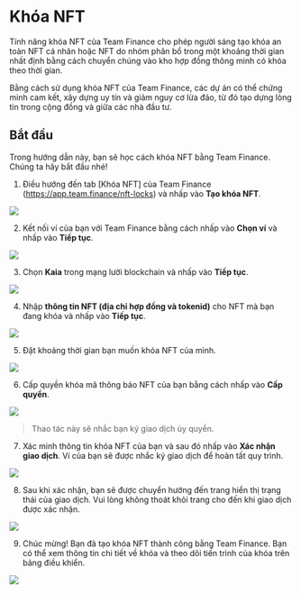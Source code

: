 # Khóa NFT

Tính năng khóa NFT của Team Finance cho phép người sáng tạo khóa an toàn NFT cá nhân hoặc NFT do nhóm phân bổ trong một khoảng thời gian nhất định bằng cách chuyển chúng vào kho hợp đồng thông minh có khóa theo thời gian.

Bằng cách sử dụng khóa NFT của Team Finance, các dự án có thể chứng minh cam kết, xây dựng uy tín và giảm nguy cơ lừa đảo, từ đó tạo dựng lòng tin trong cộng đồng và giữa các nhà đầu tư.

## Bắt đầu

Trong hướng dẫn này, bạn sẽ học cách khóa NFT bằng Team Finance. Chúng ta hãy bắt đầu nhé!

1. Điều hướng đến tab [Khóa NFT] của Team Finance (https://app.team.finance/nft-locks) và nhấp vào **Tạo khóa NFT**.

![](/img/build/tools/token-management/nft-locks/nl-step-1.png)

2. Kết nối ví của bạn với Team Finance bằng cách nhấp vào **Chọn ví** và nhấp vào **Tiếp tục**.

![](/img/build/tools/token-management/nft-locks/nl-step-2.png)

3. Chọn **Kaia** trong mạng lưới blockchain và nhấp vào **Tiếp tục**.

![](/img/build/tools/token-management/nft-locks/nl-step-3.png)

4. Nhập **thông tin NFT (địa chỉ hợp đồng và tokenid)** cho NFT mà bạn đang khóa và nhấp vào **Tiếp tục**.

![](/img/build/tools/token-management/nft-locks/nl-step-4.png)

5. Đặt khoảng thời gian bạn muốn khóa NFT của mình.

![](/img/build/tools/token-management/nft-locks/nl-step-5.png)

6. Cấp quyền khóa mã thông báo NFT của bạn bằng cách nhấp vào **Cấp quyền**.

![](/img/build/tools/token-management/nft-locks/nl-step-6.png)

> Thao tác này sẽ nhắc bạn ký giao dịch ủy quyền.

7. Xác minh thông tin khóa NFT của bạn và sau đó nhấp vào **Xác nhận giao dịch**. Ví của bạn sẽ được nhắc ký giao dịch để hoàn tất quy trình.

![](/img/build/tools/token-management/nft-locks/nl-step-7.png)

8. Sau khi xác nhận, bạn sẽ được chuyển hướng đến trang hiển thị trạng thái của giao dịch. Vui lòng không thoát khỏi trang cho đến khi giao dịch được xác nhận.

![](/img/build/tools/token-management/nft-locks/nl-step-8.png)

9. Chúc mừng! Bạn đã tạo khóa NFT thành công bằng Team Finance. Bạn có thể xem thông tin chi tiết về khóa và theo dõi tiến trình của khóa trên bảng điều khiển.

![](/img/build/tools/token-management/nft-locks/nl-step-9.png)
